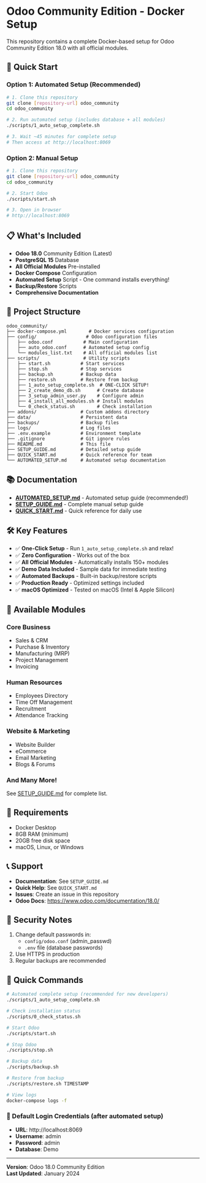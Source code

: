# Odoo Community Edition - Docker Setup

This repository contains a complete Docker-based setup for Odoo Community Edition 18.0 with all official modules.

## 🚀 Quick Start

### Option 1: Automated Setup (Recommended)
```bash
# 1. Clone this repository
git clone [repository-url] odoo_community
cd odoo_community

# 2. Run automated setup (includes database + all modules)
./scripts/1_auto_setup_complete.sh

# 3. Wait ~45 minutes for complete setup
# Then access at http://localhost:8069
```

### Option 2: Manual Setup
```bash
# 1. Clone this repository
git clone [repository-url] odoo_community
cd odoo_community

# 2. Start Odoo
./scripts/start.sh

# 3. Open in browser
# http://localhost:8069
```

## 📋 What's Included

- **Odoo 18.0** Community Edition (Latest)
- **PostgreSQL 15** Database
- **All Official Modules** Pre-installed
- **Docker Compose** Configuration
- **Automated Setup** Script - One command installs everything!
- **Backup/Restore** Scripts
- **Comprehensive Documentation**

## 📁 Project Structure

```
odoo_community/
├── docker-compose.yml        # Docker services configuration
├── config/                  # Odoo configuration files
│   ├── odoo.conf           # Main configuration
│   ├── auto_odoo.conf      # Automated setup config
│   └── modules_list.txt    # All official modules list
├── scripts/                # Utility scripts
│   ├── start.sh           # Start services
│   ├── stop.sh            # Stop services
│   ├── backup.sh          # Backup data
│   ├── restore.sh         # Restore from backup
│   ├── 1_auto_setup_complete.sh  # ONE-CLICK SETUP!
│   ├── 2_create_demo_db.sh      # Create database
│   ├── 3_setup_admin_user.py    # Configure admin
│   ├── 4_install_all_modules.sh # Install modules
│   └── 0_check_status.sh        # Check installation
├── addons/                # Custom addons directory
├── data/                  # Persistent data
├── backups/               # Backup files
├── logs/                  # Log files
├── .env.example           # Environment template
├── .gitignore             # Git ignore rules
├── README.md              # This file
├── SETUP_GUIDE.md         # Detailed setup guide
├── QUICK_START.md         # Quick reference for team
└── AUTOMATED_SETUP.md     # Automated setup documentation

```

## 📚 Documentation

- **[AUTOMATED_SETUP.md](AUTOMATED_SETUP.md)** - Automated setup guide (recommended!)
- **[SETUP_GUIDE.md](SETUP_GUIDE.md)** - Complete manual setup guide
- **[QUICK_START.md](QUICK_START.md)** - Quick reference for daily use

## 🛠️ Key Features

- ✅ **One-Click Setup** - Run `1_auto_setup_complete.sh` and relax!
- ✅ **Zero Configuration** - Works out of the box
- ✅ **All Official Modules** - Automatically installs 150+ modules
- ✅ **Demo Data Included** - Sample data for immediate testing
- ✅ **Automated Backups** - Built-in backup/restore scripts
- ✅ **Production Ready** - Optimized settings included
- ✅ **macOS Optimized** - Tested on macOS (Intel & Apple Silicon)

## 🎯 Available Modules

### Core Business
- Sales & CRM
- Purchase & Inventory
- Manufacturing (MRP)
- Project Management
- Invoicing

### Human Resources
- Employees Directory
- Time Off Management
- Recruitment
- Attendance Tracking

### Website & Marketing
- Website Builder
- eCommerce
- Email Marketing
- Blogs & Forums

### And Many More!
See [SETUP_GUIDE.md](SETUP_GUIDE.md#module-list) for complete list.

## 🔧 Requirements

- Docker Desktop
- 8GB RAM (minimum)
- 20GB free disk space
- macOS, Linux, or Windows

## 📞 Support

- **Documentation**: See `SETUP_GUIDE.md`
- **Quick Help**: See `QUICK_START.md`
- **Issues**: Create an issue in this repository
- **Odoo Docs**: https://www.odoo.com/documentation/18.0/

## 🔐 Security Notes

1. Change default passwords in:
   - `config/odoo.conf` (admin_passwd)
   - `.env` file (database passwords)
2. Use HTTPS in production
3. Regular backups are recommended

## 🚦 Quick Commands

```bash
# Automated complete setup (recommended for new developers)
./scripts/1_auto_setup_complete.sh

# Check installation status
./scripts/0_check_status.sh

# Start Odoo
./scripts/start.sh

# Stop Odoo
./scripts/stop.sh

# Backup data
./scripts/backup.sh

# Restore from backup
./scripts/restore.sh TIMESTAMP

# View logs
docker-compose logs -f
```

### 🎯 Default Login Credentials (after automated setup)
- **URL**: http://localhost:8069
- **Username**: admin
- **Password**: admin
- **Database**: Demo

---

**Version**: Odoo 18.0 Community Edition  
**Last Updated**: January 2024